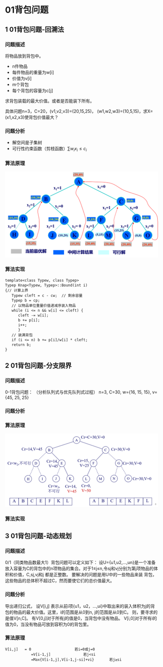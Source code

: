 # 01背包问题

## 1 01背包问题-回溯法

### 问题描述
将物品放到背包中。 
* n件物品
* 每件物品的重量为w[i]
* 价值为v[i]
* m个背包
* 每个背包的容量为c[j]

求背包装载的最大价值。或者是否能装下所有。

具体问题n=3，C=20，(v1,v2,v3)=(20,15,25)， (w1,w2,w3)=(10,5,15)，求X=(x1,x2,x3)使背包价值最大？
### 问题分析

* 解空间是子集树
* 可行性约束函数（剪枝函数）$\sum w_ix_i\leq c_i$

### 算法原理
![](image/01背包问题-回溯法.png)
### 算法实现
```
template<class Typew, class Typep>
Typep Knap<Typew, Typep>::Bound(int i)
{// 计算上界
   Typew cleft = c - cw;  // 剩余容量
   Typep b = cp;
   // 以物品单位重量价值递减序装入物品
   while (i <= n && w[i] <= cleft) {
      cleft -= w[i];
      b += p[i];
      i++;
      }
   // 装满背包
   if (i <= n) b += p[i]/w[i] * cleft;
   return b;
}
```

## 2 01背包问题-分支限界

### 问题描述
0-1背包问题： （分析队列式与优先队列式过程）
n=3, C=30, w={16, 15, 15}, v={45, 25, 25}

### 问题分析

### 算法原理
![](image/01背包问题-分支限界.png)
### 算法实现


## 3 01背包问题-动态规划

### 问题描述

0/1（同类物品数最大1）背包问题可以定义如下：
	设U={u1,u2,…,un}是一个准备放入容量为C的背包中的n项物品的集合。对于1≤j≤n,令sj和vj分别为第j项物品的体积和价值，C,sj,vj和j 都是正整数。
	要解决的问题是用U中的一些物品来装 背包，这些物品的总体积不超过C，然而要使它们的总价值最大。

### 问题分析

导出递归公式，
	设V[i,j] 表示从前i项{u1，u2，…,ui}中取出来的装入体积为j的背包的物品的最大价值。这里，i的范围是从0到n, j的范围是从0到C。
则，要寻求的是值V[n,C]。 
有V[0,j]对于所有j的值是0，当背包中没有物品。
	V[i,0]对于所有i的值为0，当没有物品可放到容积为0的背包里。

### 算法原理
```
V[i,j]	 = 0					若i=0或j=0
			=V[i-1,j]				若j<si
			=Max{V[i-1,j],V[i-1,j-si]+vi} 		若j≥si
```